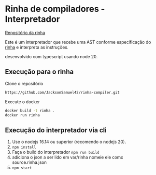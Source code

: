 # Rinha de compiladores - Interpretador

[Repositório da rinha](https://github.com/aripiprazole/rinha-de-compiler)

Este é um interpretador que recebe uma AST conforme especificação do [rinha](https://github.com/aripiprazole/rinha-de-compiler) e interpreta as instruções.

desenvolvido com typescript usando node 20.

## Execução para o rinha

Clone o repositório

```bash
https://github.com/JacksonSamuel42/rinha-compiler.git
```

Execute o docker

```bash
docker build -t rinha .
docker run rinha
```

## Execução do interpretador via cli

1. Use o nodejs 16.14 ou superior (recomendo o nodejs 20).
2. `npm install`
3. Faça o build do interpretador `npm run build`
4. adiciona o json a ser lido em var/rinha nomeie ele como source.rinha.json
5. `npm start`
